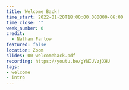 ```yaml
---
title: Welcome Back!
time_start: 2022-01-20T18:00:00.000000-06:00
time_close: ""
week_number: 0
credit:
  - Nathan Farlow
featured: false
location: Zoom
slides: 00-welcomeback.pdf
recording: https://youtu.be/gYNIUVzjXHU
tags:
- welcome
- intro
---
```

